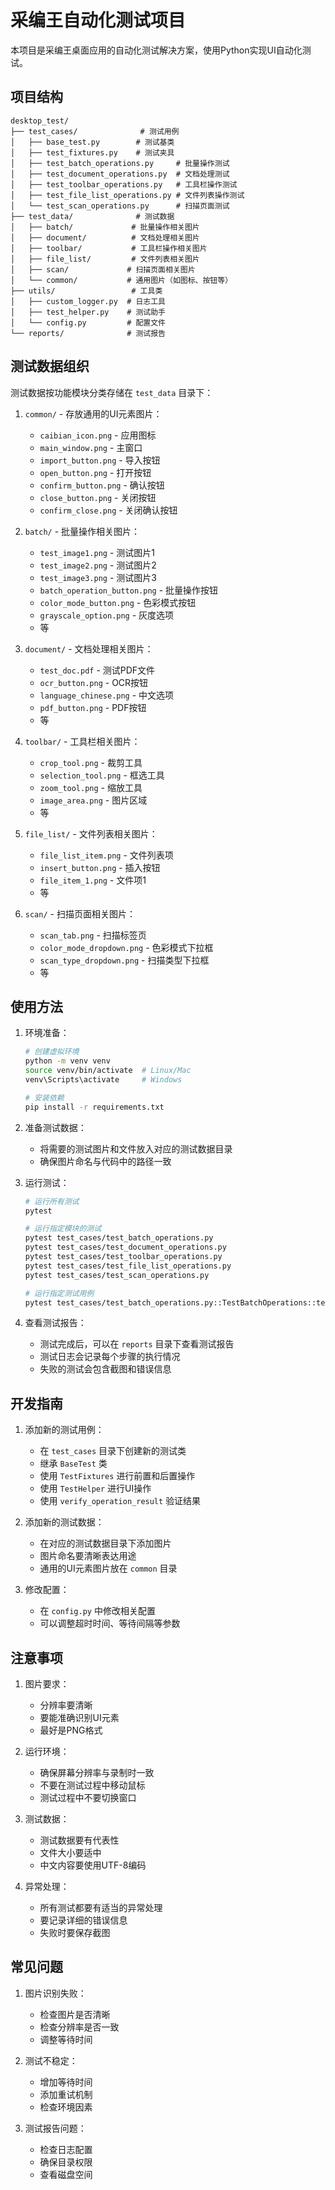 # 采编王自动化测试项目

本项目是采编王桌面应用的自动化测试解决方案，使用Python实现UI自动化测试。

## 项目结构

```
desktop_test/
├── test_cases/              # 测试用例
│   ├── base_test.py        # 测试基类
│   ├── test_fixtures.py    # 测试夹具
│   ├── test_batch_operations.py     # 批量操作测试
│   ├── test_document_operations.py  # 文档处理测试
│   ├── test_toolbar_operations.py   # 工具栏操作测试
│   ├── test_file_list_operations.py # 文件列表操作测试
│   └── test_scan_operations.py      # 扫描页面测试
├── test_data/              # 测试数据
│   ├── batch/             # 批量操作相关图片
│   ├── document/          # 文档处理相关图片
│   ├── toolbar/           # 工具栏操作相关图片
│   ├── file_list/         # 文件列表相关图片
│   ├── scan/             # 扫描页面相关图片
│   └── common/           # 通用图片（如图标、按钮等）
├── utils/                 # 工具类
│   ├── custom_logger.py  # 日志工具
│   ├── test_helper.py    # 测试助手
│   └── config.py         # 配置文件
└── reports/              # 测试报告
```

## 测试数据组织

测试数据按功能模块分类存储在 `test_data` 目录下：

1. `common/` - 存放通用的UI元素图片：
   - `caibian_icon.png` - 应用图标
   - `main_window.png` - 主窗口
   - `import_button.png` - 导入按钮
   - `open_button.png` - 打开按钮
   - `confirm_button.png` - 确认按钮
   - `close_button.png` - 关闭按钮
   - `confirm_close.png` - 关闭确认按钮

2. `batch/` - 批量操作相关图片：
   - `test_image1.png` - 测试图片1
   - `test_image2.png` - 测试图片2
   - `test_image3.png` - 测试图片3
   - `batch_operation_button.png` - 批量操作按钮
   - `color_mode_button.png` - 色彩模式按钮
   - `grayscale_option.png` - 灰度选项
   - 等

3. `document/` - 文档处理相关图片：
   - `test_doc.pdf` - 测试PDF文件
   - `ocr_button.png` - OCR按钮
   - `language_chinese.png` - 中文选项
   - `pdf_button.png` - PDF按钮
   - 等

4. `toolbar/` - 工具栏相关图片：
   - `crop_tool.png` - 裁剪工具
   - `selection_tool.png` - 框选工具
   - `zoom_tool.png` - 缩放工具
   - `image_area.png` - 图片区域
   - 等

5. `file_list/` - 文件列表相关图片：
   - `file_list_item.png` - 文件列表项
   - `insert_button.png` - 插入按钮
   - `file_item_1.png` - 文件项1
   - 等

6. `scan/` - 扫描页面相关图片：
   - `scan_tab.png` - 扫描标签页
   - `color_mode_dropdown.png` - 色彩模式下拉框
   - `scan_type_dropdown.png` - 扫描类型下拉框
   - 等

## 使用方法

1. 环境准备：
   ```bash
   # 创建虚拟环境
   python -m venv venv
   source venv/bin/activate  # Linux/Mac
   venv\Scripts\activate     # Windows

   # 安装依赖
   pip install -r requirements.txt
   ```

2. 准备测试数据：
   - 将需要的测试图片和文件放入对应的测试数据目录
   - 确保图片命名与代码中的路径一致

3. 运行测试：
   ```bash
   # 运行所有测试
   pytest

   # 运行指定模块的测试
   pytest test_cases/test_batch_operations.py
   pytest test_cases/test_document_operations.py
   pytest test_cases/test_toolbar_operations.py
   pytest test_cases/test_file_list_operations.py
   pytest test_cases/test_scan_operations.py

   # 运行指定测试用例
   pytest test_cases/test_batch_operations.py::TestBatchOperations::test_batch_color_mode
   ```

4. 查看测试报告：
   - 测试完成后，可以在 `reports` 目录下查看测试报告
   - 测试日志会记录每个步骤的执行情况
   - 失败的测试会包含截图和错误信息

## 开发指南

1. 添加新的测试用例：
   - 在 `test_cases` 目录下创建新的测试类
   - 继承 `BaseTest` 类
   - 使用 `TestFixtures` 进行前置和后置操作
   - 使用 `TestHelper` 进行UI操作
   - 使用 `verify_operation_result` 验证结果

2. 添加新的测试数据：
   - 在对应的测试数据目录下添加图片
   - 图片命名要清晰表达用途
   - 通用的UI元素图片放在 `common` 目录

3. 修改配置：
   - 在 `config.py` 中修改相关配置
   - 可以调整超时时间、等待间隔等参数

## 注意事项

1. 图片要求：
   - 分辨率要清晰
   - 要能准确识别UI元素
   - 最好是PNG格式

2. 运行环境：
   - 确保屏幕分辨率与录制时一致
   - 不要在测试过程中移动鼠标
   - 测试过程中不要切换窗口

3. 测试数据：
   - 测试数据要有代表性
   - 文件大小要适中
   - 中文内容要使用UTF-8编码

4. 异常处理：
   - 所有测试都要有适当的异常处理
   - 要记录详细的错误信息
   - 失败时要保存截图

## 常见问题

1. 图片识别失败：
   - 检查图片是否清晰
   - 检查分辨率是否一致
   - 调整等待时间

2. 测试不稳定：
   - 增加等待时间
   - 添加重试机制
   - 检查环境因素

3. 测试报告问题：
   - 检查日志配置
   - 确保目录权限
   - 查看磁盘空间 